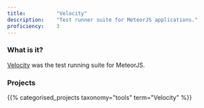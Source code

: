 ```yaml
---
title: 			"Velocity"
description: 	"Test runner suite for MeteorJS applications."
proficiency:	3
---
```


### What is it?
[Velocity](https://github.com/meteor-velocity/velocity) was the test running suite for MeteorJS.

### Projects
{{% categorised_projects taxonomy="tools" term="Velocity" %}}